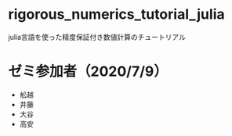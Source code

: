 # rigorous_numerics_tutorial_julia

julia言語を使った精度保証付き数値計算のチュートリアル

# ゼミ参加者（2020/7/9）

- 舩越
- 井藤
- 大谷
- 高安
